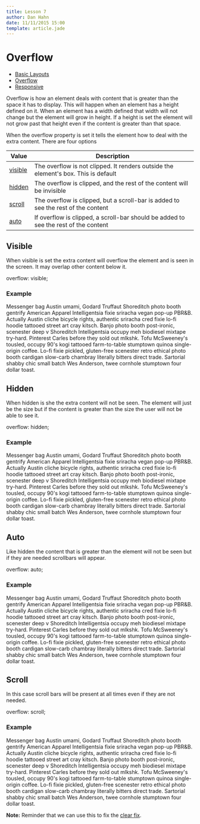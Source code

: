 ```yaml
---
title: Lesson 7
author: Dan Hahn
date: 11/11/2015 15:00
template: article.jade
---
```


# Overflow

* [Basic Layouts]()
* [Overflow](overflow.html)
* [Responsive](responsive.html)

Overflow is how an element deals with content that is greater than the space it has to display. This will happen when an element has a height defined on it. When an element has a width defined that width will not change but the element will grow in height. If a height is set the element will not grow past that height even if the content is greater than that space.

When the overflow property is set it tells the element how to deal with the extra content. There are four options

Value                            | Description
---------------------------------|------------------------------------------------------------------------------------
[visible](overflow.html#visible) | The overflow is not clipped. It renders outside the element's box. This is default
[hidden](overflow.html#hidden)   | The overflow is clipped, and the rest of the content will be invisible
[scroll](overflow.html#scroll)   | The overflow is clipped, but a scroll-bar is added to see the rest of the content
[auto](overflow.html#auto)       | If overflow is clipped, a scroll-bar should be added to see the rest of the content

## Visible
When visible is set the extra content will overflow the element and is seen in the screen. It may overlap other content below it.

  overflow: visible;

### Example

<div class="overflow">Messenger bag Austin umami, Godard Truffaut Shoreditch photo booth gentrify American Apparel Intelligentsia fixie sriracha vegan pop-up PBR&B. Actually Austin cliche bicycle rights, authentic sriracha cred fixie lo-fi hoodie tattooed street art cray kitsch. Banjo photo booth post-ironic, scenester deep v Shoreditch Intelligentsia occupy meh biodiesel mixtape try-hard. Pinterest Carles before they sold out mlkshk. Tofu McSweeney's tousled, occupy 90's kogi tattooed farm-to-table stumptown quinoa single-origin coffee. Lo-fi fixie pickled, gluten-free scenester retro ethical photo booth cardigan slow-carb chambray literally bitters direct trade. Sartorial shabby chic small batch Wes Anderson, twee cornhole stumptown four dollar toast.</div>

## Hidden

When hidden is she the extra content will not be seen. The element will just be the size but if the content is greater than the size the user will not be able to see it.

  overflow: hidden;

### Example

<div class="overflow" style="overflow: hidden">Messenger bag Austin umami, Godard Truffaut Shoreditch photo booth gentrify American Apparel Intelligentsia fixie sriracha vegan pop-up PBR&B. Actually Austin cliche bicycle rights, authentic sriracha cred fixie lo-fi hoodie tattooed street art cray kitsch. Banjo photo booth post-ironic, scenester deep v Shoreditch Intelligentsia occupy meh biodiesel mixtape try-hard. Pinterest Carles before they sold out mlkshk. Tofu McSweeney's tousled, occupy 90's kogi tattooed farm-to-table stumptown quinoa single-origin coffee. Lo-fi fixie pickled, gluten-free scenester retro ethical photo booth cardigan slow-carb chambray literally bitters direct trade. Sartorial shabby chic small batch Wes Anderson, twee cornhole stumptown four dollar toast.</div>


## Auto

Like hidden the content that is greater than the element will not be seen but if they are needed scrollbars will appear.

  overflow: auto;

### Example

<div class="overflow" style="overflow: auto">Messenger bag Austin umami, Godard Truffaut Shoreditch photo booth gentrify American Apparel Intelligentsia fixie sriracha vegan pop-up PBR&B. Actually Austin cliche bicycle rights, authentic sriracha cred fixie lo-fi hoodie tattooed street art cray kitsch. Banjo photo booth post-ironic, scenester deep v Shoreditch Intelligentsia occupy meh biodiesel mixtape try-hard. Pinterest Carles before they sold out mlkshk. Tofu McSweeney's tousled, occupy 90's kogi tattooed farm-to-table stumptown quinoa single-origin coffee. Lo-fi fixie pickled, gluten-free scenester retro ethical photo booth cardigan slow-carb chambray literally bitters direct trade. Sartorial shabby chic small batch Wes Anderson, twee cornhole stumptown four dollar toast.</div>


## Scroll

In this case scroll bars will be present at all times even if they are not needed.

  overflow: scroll;

### Example

<div class="overflow" style="overflow: scroll">Messenger bag Austin umami, Godard Truffaut Shoreditch photo booth gentrify American Apparel Intelligentsia fixie sriracha vegan pop-up PBR&B. Actually Austin cliche bicycle rights, authentic sriracha cred fixie lo-fi hoodie tattooed street art cray kitsch. Banjo photo booth post-ironic, scenester deep v Shoreditch Intelligentsia occupy meh biodiesel mixtape try-hard. Pinterest Carles before they sold out mlkshk. Tofu McSweeney's tousled, occupy 90's kogi tattooed farm-to-table stumptown quinoa single-origin coffee. Lo-fi fixie pickled, gluten-free scenester retro ethical photo booth cardigan slow-carb chambray literally bitters direct trade. Sartorial shabby chic small batch Wes Anderson, twee cornhole stumptown four dollar toast.</div>

**Note:** Reminder that we can use this to fix the [clear fix](/lessons/lesson-6/clear-fix.html).
